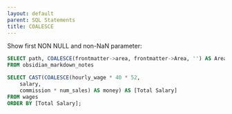 ```yaml
---
layout: default
parent: SQL Statements
title: COALESCE
---
```


Show first NON NULL and non-NaN parameter:

```sql
SELECT path, COALESCE(frontmatter->area, frontmatter->Area, '') AS Area
FROM obsidian_markdown_notes
```

```sql
SELECT CAST(COALESCE(hourly_wage * 40 * 52,
    salary,
    commission * num_sales) AS money) AS [Total Salary]
FROM wages
ORDER BY [Total Salary];
```
